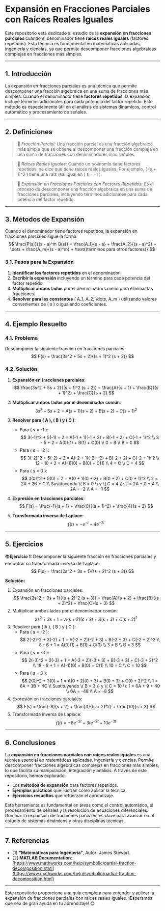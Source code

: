 # Expansión en Fracciones Parciales con Raíces Reales Iguales

Este repositorio está dedicado al estudio de la **expansión en fracciones parciales** cuando el denominador tiene **raíces reales iguales** (factores repetidos). Esta técnica es fundamental en matemáticas aplicadas, ingeniería y ciencias, ya que permite descomponer fracciones algebraicas complejas en fracciones más simples.

---

## 1. Introducción

La expansión en fracciones parciales es una técnica que permite descomponer una fracción algebraica en una suma de fracciones más simples. Cuando el denominador tiene **factores repetidos**, la expansión incluye términos adicionales para cada potencia del factor repetido. Este método es especialmente útil en el análisis de sistemas dinámicos, control automático y procesamiento de señales.

---

## 2. Definiciones

>🔑 *Fracción Parcial:* Una fracción parcial es una fracción algebraica más simple que se obtiene al descomponer una fracción compleja en una suma de fracciones con denominadores más simples.

>🔑 *Raíces Reales Iguales:* Cuando un polinomio tiene factores repetidos, se dice que tiene raíces reales iguales. Por ejemplo, \( (s + 1)^2 \) tiene una raíz real igual en \( s = -1 \).

>🔑 *Expansión en Fracciones Parciales con Factores Repetidos:* Es el proceso de descomponer una fracción algebraica en una suma de fracciones parciales, incluyendo términos adicionales para cada potencia del factor repetido.

---

## 3. Métodos de Expansión

Cuando el denominador tiene factores repetidos, la expansión en fracciones parciales sigue la forma:
$$
\frac{P(s)}{(s - a)^m Q(s)} = \frac{A_1}{s - a} + \frac{A_2}{(s - a)^2} + \dots + \frac{A_m}{(s - a)^m} + \text{(términos para otros factores)}
$$

### 3.1. Pasos para la Expansión
1. **Identificar los factores repetidos** en el denominador.
2. **Escribir la expansión** incluyendo un término para cada potencia del factor repetido.
3. **Multiplicar ambos lados** por el denominador común para eliminar las fracciones.
4. **Resolver para las constantes** \( A_1, A_2, \dots, A_m \) utilizando valores convenientes de \( s \) o igualando coeficientes.

---

## 4. Ejemplo Resuelto

### 4.1. Problema
Descomponer la siguiente fracción en fracciones parciales:
$$
F(s) = \frac{3s^2 + 5s + 2}{(s + 1)^2 (s + 2)}
$$

### 4.2. Solución
1. **Expansión en fracciones parciales**:
   $$
   \frac{3s^2 + 5s + 2}{(s + 1)^2 (s + 2)} = \frac{A}{s + 1} + \frac{B}{(s + 1)^2} + \frac{C}{s + 2}
   $$

2. **Multiplicar ambos lados por el denominador común**:
   $$
   3s^2 + 5s + 2 = A(s + 1)(s + 2) + B(s + 2) + C(s + 1)^2
   $$

3. **Resolver para \( A \), \( B \) y \( C \)**:
   - Para \( s = -1 \):
     $$
     3(-1)^2 + 5(-1) + 2 = A(-1 + 1)(-1 + 2) + B(-1 + 2) + C(-1 + 1)^2 \\
     3 - 5 + 2 = A(0)(1) + B(1) + C(0) \\
     0 = B \\
     B = 0
     $$
   - Para \( s = -2 \):
     $$
     3(-2)^2 + 5(-2) + 2 = A(-2 + 1)(-2 + 2) + B(-2 + 2) + C(-2 + 1)^2 \\
     12 - 10 + 2 = A(-1)(0) + B(0) + C(1) \\
     4 = C \\
     C = 4
     $$
   - Para \( s = 0 \):
     $$
     3(0)^2 + 5(0) + 2 = A(0 + 1)(0 + 2) + B(0 + 2) + C(0 + 1)^2 \\
     2 = 2A + 2B + C \\
     Sustituyendo \( B = 0 \) y \( C = 4 \):
     2 = 2A + 0 + 4 \\
     2A = -2 \\
     A = -1
     $$

4. **Expresión en fracciones parciales**:
   $$
   F(s) = \frac{-1}{s + 1} + \frac{0}{(s + 1)^2} + \frac{4}{s + 2}
   $$

5. **Transformada inversa de Laplace**:
   $$
   f(t) = -e^{-t} + 4e^{-2t}
   $$

---

## 5. Ejercicios

📚**Ejercicio 1:** Descomponer la siguiente fracción en fracciones parciales y encontrar su transformada inversa de Laplace:
$$
F(s) = \frac{2s^2 + 3s + 1}{(s + 2)^2 (s + 3)}
$$

**Solución:**
1. Expansión en fracciones parciales:
   $$
   \frac{2s^2 + 3s + 1}{(s + 2)^2 (s + 3)} = \frac{A}{s + 2} + \frac{B}{(s + 2)^2} + \frac{C}{s + 3}
   $$
2. Multiplicar ambos lados por el denominador común:
   $$
   2s^2 + 3s + 1 = A(s + 2)(s + 3) + B(s + 3) + C(s + 2)^2
   $$
3. Resolver para \( A \), \( B \) y \( C \):
   - Para \( s = -2 \):
     $$
     2(-2)^2 + 3(-2) + 1 = A(-2 + 2)(-2 + 3) + B(-2 + 3) + C(-2 + 2)^2 \\
     8 - 6 + 1 = A(0)(1) + B(1) + C(0) \\
     3 = B \\
     B = 3
     $$
   - Para \( s = -3 \):
     $$
     2(-3)^2 + 3(-3) + 1 = A(-3 + 2)(-3 + 3) + B(-3 + 3) + C(-3 + 2)^2 \\
     18 - 9 + 1 = A(-1)(0) + B(0) + C(1) \\
     10 = C \\
     C = 10
     $$
   - Para \( s = 0 \):
     $$
     2(0)^2 + 3(0) + 1 = A(0 + 2)(0 + 3) + B(0 + 3) + C(0 + 2)^2 \\
     1 = 6A + 3B + 4C \\
     Sustituyendo \( B = 3 \) y \( C = 10 \):
     1 = 6A + 9 + 40 \\
     6A = -48 \\
     A = -8
     $$
4. Expresión en fracciones parciales:
   $$
   F(s) = \frac{-8}{s + 2} + \frac{3}{(s + 2)^2} + \frac{10}{s + 3}
   $$
5. Transformada inversa de Laplace:
   $$
   f(t) = -8e^{-2t} + 3te^{-2t} + 10e^{-3t}
   $$

---

## 6. Conclusiones

La **expansión en fracciones parciales con raíces reales iguales** es una técnica esencial en matemáticas aplicadas, ingeniería y ciencias. Permite descomponer fracciones algebraicas complejas en fracciones más simples, lo que facilita su manipulación, integración y análisis. A través de este repositorio, hemos explorado:
- Los **métodos de expansión** para factores repetidos.
- **Ejemplos prácticos** que ilustran cómo aplicar la técnica.
- **Ejercicios resueltos** que refuerzan el aprendizaje.

Esta herramienta es fundamental en áreas como el control automático, el procesamiento de señales y la resolución de ecuaciones diferenciales. Dominar la expansión de fracciones parciales es clave para avanzar en el estudio de sistemas dinámicos y otras disciplinas técnicas.

---

## 7. Referencias

- [1] **"Matemáticas para Ingeniería"**, Autor: James Stewart.  
- [2] **MATLAB Documentation**: [https://www.mathworks.com/help/symbolic/partial-fraction-decomposition.html](https://www.mathworks.com/help/symbolic/partial-fraction-decomposition.html)  

---

Este repositorio proporciona una guía completa para entender y aplicar la expansión de fracciones parciales con raíces reales iguales. ¡Esperamos que sea de gran ayuda en tu aprendizaje! 😊
